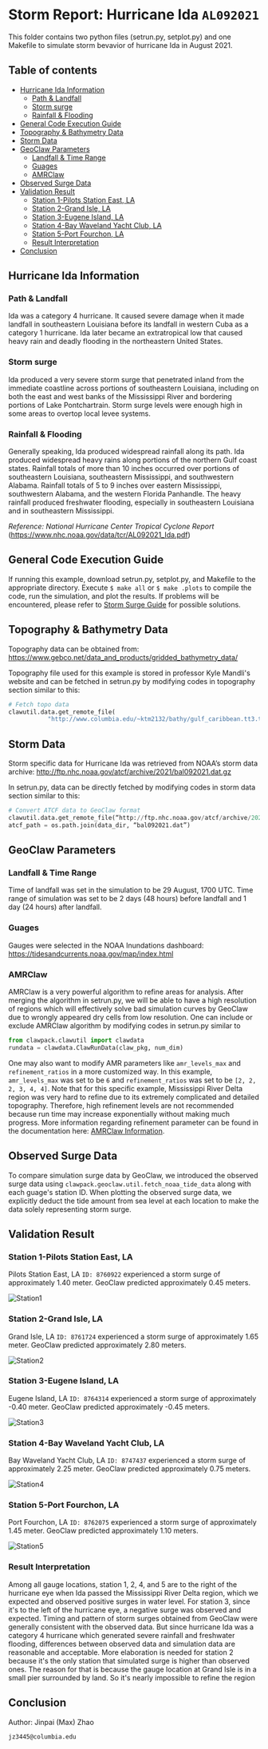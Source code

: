 # Storm Report: Hurricane Ida `AL092021`
This folder contains two python files (setrun.py, setplot.py) and one Makefile to simulate storm bevavior of hurricane Ida in August 2021.

## Table of contents
- [Hurricane Ida Information](#hurricane-ida-information)
  * [Path & Landfall](#path--landfall)
  * [Storm surge](#storm-surge)
  * [Rainfall & Flooding](#rainfall--flooding)
- [General Code Execution Guide](#general-code-execution-guide)
- [Topography & Bathymetry Data](#topography--bathymetry-data)
- [Storm Data](#storm-data)
- [GeoClaw Parameters](#geoclaw-parameters)
  * [Landfall & Time Range](#landfall--time-range)
  * [Guages](#guages)
  * [AMRClaw](#amrclaw)
- [Observed Surge Data](#observed-surge-data)
- [Validation Result](#validation-result)
  * [Station 1-Pilots Station East, LA](#station-1-pilots-station-east-la)
  * [Station 2-Grand Isle, LA](#station-2-grand-isle-la)
  * [Station 3-Eugene Island, LA](#station-3-eugene-island-la)
  * [Station 4-Bay Waveland Yacht Club, LA](#station-4-bay-waveland-yacht-club-la)
  * [Station 5-Port Fourchon, LA](#station-5-port-fourchon-la)
  * [Result Interpretation](#result-interpretation)
- [Conclusion](#conclusion)

## Hurricane Ida Information

### Path & Landfall
Ida was a category 4 hurricane. It caused severe damage when it made landfall in southeastern Louisiana before its landfall in western Cuba as a category 1 hurricane. Ida later became an extratropical low that caused heavy rain and deadly flooding in the northeastern United States.

### Storm surge
Ida produced a very severe storm surge that penetrated inland from the immediate coastline across portions of southeastern Louisiana, including on both the east and west banks of the Mississippi River and bordering portions of Lake Pontchartrain. Storm surge levels were enough high in some areas to overtop local levee systems. 

### Rainfall & Flooding
Generally speaking, Ida produced widespread rainfall along its path. Ida produced widespread heavy rains along portions of the northern Gulf coast states. Rainfall totals of more than 10 inches occurred over portions of southeastern Louisiana, southeastern Mississippi, and southwestern Alabama. Rainfall totals of 5 to 9 inches over eastern Mississippi, southwestern Alabama, and the western Florida Panhandle. The heavy rainfall produced freshwater flooding, especially in southeastern Louisiana and in southeastern Mississippi.


*Reference: National Hurricane Center Tropical Cyclone Report*
(https://www.nhc.noaa.gov/data/tcr/AL092021_Ida.pdf)

## General Code Execution Guide
If running this example, download setrun.py, setplot.py, and Makefile to the appropriate directory. Execute `$ make all` or `$ make .plots` to compile the code, run the simulation, and plot the results. If problems will be encountered, please refer to <a href="http://www.clawpack.org/quick_surge.html" target="_blank">Storm Surge Guide</a> for possible solutions. 

## Topography & Bathymetry Data
Topography data can be obtained from:
https://www.gebco.net/data_and_products/gridded_bathymetry_data/

Topography file used for this example is stored in professor Kyle Mandli's website and can be fetched in setrun.py by modifying codes in topography section similar to this:
```python
# Fetch topo data
clawutil.data.get_remote_file(
           "http://www.columbia.edu/~ktm2132/bathy/gulf_caribbean.tt3.tar.bz2")
```

## Storm Data
Storm specific data for Hurricane Ida was retrieved from NOAA’s storm data archive:
http://ftp.nhc.noaa.gov/atcf/archive/2021/bal092021.dat.gz

In setrun.py, data can be directly fetched by modifying codes in storm data section similar to this:
```python
# Convert ATCF data to GeoClaw format
clawutil.data.get_remote_file(“http://ftp.nhc.noaa.gov/atcf/archive/2021/bal092021.dat.gz”)
atcf_path = os.path.join(data_dir, “bal092021.dat”)
```

## GeoClaw Parameters
### Landfall & Time Range
Time of landfall was set in the simulation to be 29 August, 1700 UTC. Time range of simulation was set to be 2 days (48 hours) before landfall and 1 day (24 hours) after landfall.
### Guages
Gauges were selected in the NOAA Inundations dashboard:
https://tidesandcurrents.noaa.gov/map/index.html
### AMRClaw
AMRClaw is a very powerful algorithm to refine areas for analysis. After merging the algorithm in setrun.py, we will be able to have a high resolution of regions which will effectively solve bad simulation curves by GeoClaw due to wrongly appeared dry cells from low resolution. One can include or exclude AMRClaw algorithm by modifying codes in setrun.py similar to
```python
from clawpack.clawutil import clawdata
rundata = clawdata.ClawRunData(claw_pkg, num_dim)
```
One may also want to modify AMR parameters like `amr_levels_max` and `refinement_ratios` in a more customized way. In this example, `amr_levels_max` was set to be `6` and `refinement_ratios` was set to be `[2, 2, 2, 3, 4, 4]`. Note that for this specific example, Mississippi River Delta region was very hard to refine due to its extremely complicated and detailed topography. Therefore, high refinement levels are not recommended because run time may increase exponentially without making much progress. More information regarding refinement parameter can be found in the documentation here: <a href="https://www.clawpack.org/setrun_amrclaw.html#setrun-amrclaw" target="_blank">AMRClaw Information</a>.

## Observed Surge Data
To compare simulation surge data by GeoClaw, we introduced the observed surge data using `clawpack.geoclaw.util.fetch_noaa_tide_data` along with each guage's station ID. When plotting the observed surge data, we explicitly deduct the tide amount from sea level at each location to make the data solely representing storm surge.

## Validation Result
### Station 1-Pilots Station East, LA
Pilots Station East, LA `ID: 8760922` experienced a storm surge of approximately 1.40 meter. GeoClaw predicted approximately 0.45 meters. 

![Station1](./images/station1.png)

### Station 2-Grand Isle, LA
Grand Isle, LA `ID: 8761724` experienced a storm surge of approximately 1.65 meter. GeoClaw predicted approximately 2.80 meters. 

![Station2](./images/station2.png)

### Station 3-Eugene Island, LA
Eugene Island, LA `ID: 8764314` experienced a storm surge of approximately -0.40 meter. GeoClaw predicted approximately -0.45 meters. 

![Station3](./images/station3.png)

### Station 4-Bay Waveland Yacht Club, LA
Bay Waveland Yacht Club, LA `ID: 8747437` experienced a storm surge of approximately 2.25 meter. GeoClaw predicted approximately 0.75 meters. 

![Station4](./images/station4.png)

### Station 5-Port Fourchon, LA
Port Fourchon, LA `ID: 8762075` experienced a storm surge of approximately 1.45 meter. GeoClaw predicted approximately 1.10 meters. 

![Station5](./images/station5.png)

### Result Interpretation
Among all gauge locations, station 1, 2, 4, and 5 are to the right of the hurricane eye when Ida passed the Mississippi River Delta region, which we expected and observed positive surges in water level. For station 3, since it's to the left of the hurricane eye, a negative surge was observed and expected. Timing and pattern of storm surges obtained from GeoClaw were generally consistent with the observed data. But since hurricane Ida was a category 4 hurricane which generated severe rainfall and freshwater flooding, differences between observed data and simulation data are reasonable and acceptable. More elaboration is needed for station 2 because it's the only station that simulated surge is higher than observed ones. The reason for that is because the gauge location at Grand Isle is in a small pier surrounded by land. So it's nearly impossible to refine the region

## Conclusion



Author: Jinpai (Max) Zhao
```
jz3445@columbia.edu
```
